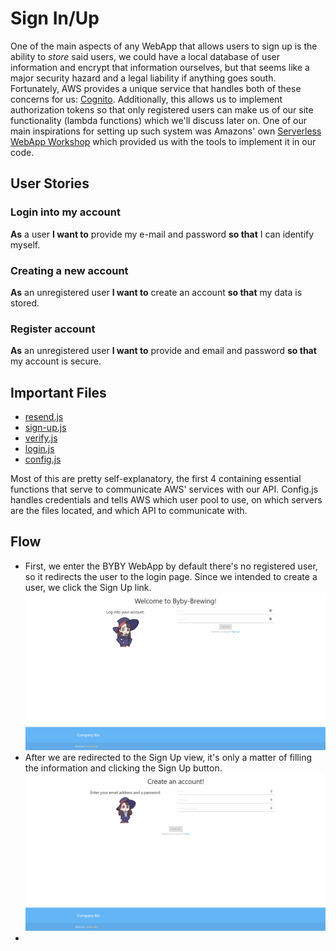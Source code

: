 # Sign In/Up
One of the main aspects of any WebApp that allows users to sign up is the ability to *store* said users, we could have a local database of user information and encrypt that information ourselves, but that seems like a major security hazard and a legal liability if anything goes south. Fortunately, AWS provides a unique service that handles both of these concerns for us: [Cognito](https://aws.amazon.com/cognito/ "Cognito"). Additionally, this allows us to implement authorization tokens so that only registered users can make us of our site functionality (lambda functions) which we'll discuss later on. One of our main inspirations for setting up such system was Amazons' own [Serverless WebApp Workshop](https://aws.amazon.com/getting-started/projects/build-serverless-web-app-lambda-apigateway-s3-dynamodb-cognito/ "AWS' workshop") which provided us with the tools to implement it in our code. 

## User Stories 
### Login into my account  
**As** a user **I want to** provide my e-mail and password **so that** I can identify myself.
### Creating a new account
**As** an unregistered user **I want to** create an account **so that** my data is stored.
### Register account 
**As** an unregistered user **I want to** provide and email and password **so that** my account is secure.
## Important Files 
* [resend.js](https://github.com/KillerFarmer/BYBY/tree/documentation/js/resend.js "resend.js")
* [sign-up.js](https://github.com/KillerFarmer/BYBY/tree/documentation/js/sign-up.js "sign-up.js")
* [verify.js](https://github.com/KillerFarmer/BYBY/tree/documentation/js/verify.js "verify.js")
* [login.js](https://github.com/KillerFarmer/BYBY/tree/documentation/js/login.js "login.js")
* [config.js](https://github.com/KillerFarmer/BYBY/tree/documentation/js/config.js "config.js")

Most of this are pretty self-explanatory, the first 4 containing essential functions that serve to communicate AWS' services with our API. Config.js handles credentials and tells AWS which user pool to use, on which servers are the files located, and which API to communicate with. 
## Flow
* First, we enter the BYBY WebApp by default there's no registered user, so it redirects the user to the login page. Since we intended to create a user, we click the Sign Up link. 
![login.js](https://raw.githubusercontent.com/KillerFarmer/BYBY/documentation/documentation/img/signin.png "login.js")
* After we are redirected to the Sign Up view, it's only a matter of filling the information and clicking the Sign Up button.
![register.js](https://raw.githubusercontent.com/KillerFarmer/BYBY/documentation/documentation/img/signup.png "register.js")
*
